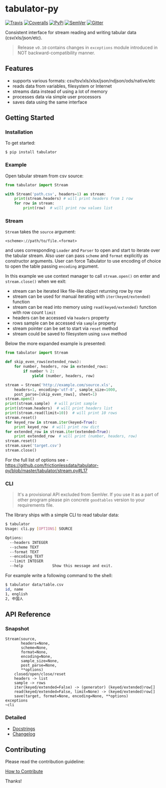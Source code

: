 # tabulator-py

[![Travis](https://img.shields.io/travis/frictionlessdata/tabulator-py/master.svg)](https://travis-ci.org/frictionlessdata/tabulator-py)
[![Coveralls](http://img.shields.io/coveralls/frictionlessdata/tabulator-py.svg?branch=master)](https://coveralls.io/r/frictionlessdata/tabulator-py?branch=master)
[![PyPi](https://img.shields.io/pypi/v/tabulator.svg)](https://pypi.python.org/pypi/tabulator)
[![SemVer](https://img.shields.io/badge/versions-SemVer-brightgreen.svg)](http://semver.org/)
[![Gitter](https://img.shields.io/gitter/room/frictionlessdata/chat.svg)](https://gitter.im/frictionlessdata/chat)

Consistent interface for stream reading and writing tabular data (csv/xls/json/etc).

> Release `v0.10` contains changes in `exceptions` module introduced in NOT backward-compatibility manner.

## Features

- supports various formats: csv/tsv/xls/xlsx/json/ndjson/ods/native/etc
- reads data from variables, filesystem or Internet
- streams data instead of using a lot of memory
- processes data via simple user processors
- saves data using the same interface

## Getting Started

### Installation

To get started:

```
$ pip install tabulator
```

### Example

Open tabular stream from csv source:

```python
from tabulator import Stream

with Stream('path.csv', headers=1) as stream:
    print(stream.headers) # will print headers from 1 row
    for row in stream:
        print(row)  # will print row values list
```

### Stream

`Stream` takes the `source` argument:

```
<scheme>://path/to/file.<format>
```
and uses corresponding `Loader` and `Parser` to open and start to iterate over the tabular stream. Also user can pass `scheme` and `format` explicitly as constructor arguments. User can force Tabulator to use encoding of choice to open the table passing `encoding` argument.

In this example we use context manager to call `stream.open()` on enter and `stream.close()` when we exit:
- stream can be iterated like file-like object returning row by row
- stream can be used for manual iterating with `iter(keyed/extended)` function
- stream can be read into memory using `read(keyed/extended)` function with row count `limit`
- headers can be accessed via `headers` property
- rows sample can be accessed via `sample` property
- stream pointer can be set to start via `reset` method
- stream could be saved to filesystem using `save` method

Below the more expanded example is presented:

```python
from tabulator import Stream

def skip_even_rows(extended_rows):
    for number, headers, row in extended_rows:
        if number % 2:
            yield (number, headers, row)

stream = Stream('http://example.com/source.xls',
    headers=1, encoding='utf-8', sample_size=1000,
    post_parse=[skip_even_rows], sheet=1)
stream.open()
print(stream.sample)  # will print sample
print(stream.headers)  # will print headers list
print(stream.read(limit=10))  # will print 10 rows
stream.reset()
for keyed_row in stream.iter(keyed=True):
    print keyed_row  # will print row dict
for extended_row in stream.iter(extended=True):
    print extended_row  # will print (number, headers, row)
stream.reset()
stream.save('target.csv')
stream.close()
```

For the full list of options see - https://github.com/frictionlessdata/tabulator-py/blob/master/tabulator/stream.py#L17

### CLI

> It's a provisional API excluded from SemVer. If you use it as a part of other program please pin concrete `goodtables` version to your requirements file.

The library ships with a simple CLI to read tabular data:

```bash
$ tabulator
Usage: cli.py [OPTIONS] SOURCE

Options:
  --headers INTEGER
  --scheme TEXT
  --format TEXT
  --encoding TEXT
  --limit INTEGER
  --help             Show this message and exit.
```

For example write a following command to the shell:

```bash
$ tabulator data/table.csv
id, name
1, english
2, 中国人
```

## API Reference

### Snapshot

```
Stream(source,
       headers=None,
       scheme=None,
       format=None,
       encoding=None,
       sample_size=None,
       post_parse=None,
       **options)
    closed/open/close/reset
    headers -> list
    sample -> rows
    iter(keyed/extended=False) -> (generator) (keyed/extended)row[]
    read(keyed/extended=False, limit=None) -> (keyed/extended)row[]
    save(target, format=None, encoding=None, **options)
exceptions
~cli
```

### Detailed

- [Docstrings](https://github.com/frictionlessdata/tabulator-py/tree/master/tabulator)
- [Changelog](https://github.com/frictionlessdata/tabulator-py/commits/master)

## Contributing

Please read the contribution guideline:

[How to Contribute](CONTRIBUTING.md)

Thanks!
